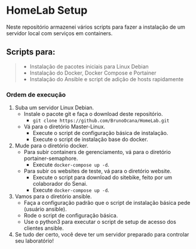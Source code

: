 # HomeLab Setup
<p align="left">
Neste repositório armazenei vários scripts para fazer a instalação
de um servidor local com serviços em containers.
</p>

## Scripts para:
> - Instalação de pacotes iniciais para Linux Debian
> - Instalação do Docker, Docker Compose e Portainer
> - Instalação do Ansible e script de adição de hosts rapidamente

### Ordem de execução
1. Suba um servidor Linux Debian.
    - Instale o pacote git e faça o download deste repositório.
        - ```git clone https://github.com/BrunoOcana/HomeLab.git```
    - Vá para o diretório Master-Linux.
        - Execute o script de configuração básica de instalação.
        - Execute o script de instalação base do docker.
2. Mude para o diretório docker.
    - Para subir containers de gerenciamento, vá para o diretório portainer-semaphore.
        - Execute ```docker-compose up -d```.
    - Para subir os websites de teste, vá para o diretório website.
        - Execute o script para download do sitebike, feito por um colaborador do Senai.
        - Execute ```docker-compose up -d```.
3. Vamos para o diretório ansible.
    - Faça a configuração padrão que o script de instalação básica pede (usuário ansible).
    - Rode o script de configuração básica.
    - Use o python3 para executar o script de setup de acesso dos clientes ansible.
4. Se tudo der certo, você deve ter um servidor preparado para controlar seu laboratório!